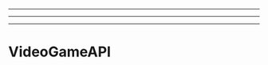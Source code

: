 --------------------------------------------------
----------------------------------------------------------------------------------------------------
-------------------------------------------------------
# VideoGameAPI
